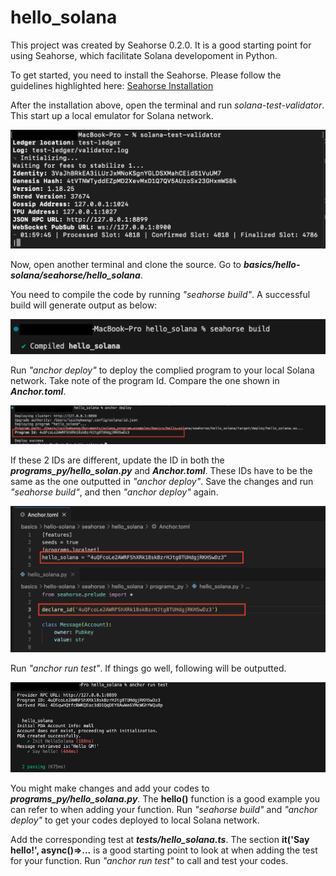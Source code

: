 # hello_solana

This project was created by Seahorse 0.2.0. It is a good starting point for using Seahorse, which facilitate Solana developoment in Python.

To get started, you need to install the Seahorse. Please follow the guidelines highlighted here:
[Seahorse Installation](https://www.seahorse.dev/introduction/installation)

After the installation above, open the terminal and run *solana-test-validator*. This start up a local emulator for Solana network.

<img src="img/solana_test_validator.png" alt="Seahourse Build">

Now, open another terminal and clone the source. Go to ***basics/hello-solana/seahorse/hello_solana***.

You need to compile the code by running *"seahorse build"*. A successful build will generate output as below:

<img src="img/seahorse_build.png" alt="Seahourse Build">

Run *"anchor deploy"* to deploy the complied program to your local Solana network. 
Take note of the program Id. Compare the one shown in ***Anchor.toml***.

<img src="img/anchor_deploy.png" alt="Anchor Deploy">

If these 2 IDs are different, update the ID in both the ***programs_py/hello_solan.py*** and ***Anchor.toml***. These IDs have to be the same as the one outputted in *"anchor deploy"*. Save the changes and run *"seahorse build"*, and then *"anchor deploy"* again.

<img src="img/program_id.png" alt="program id">

Run *"anchor run test"*. If things go well, following will be outputted. 

<img src="img/anchor_run_test.png" alt="program id">

You might make changes and add your codes to ***programs_py/hello_solana.py***. The **hello()** function is a good example you can refer to when adding your function. Run *"seahorse build"* and *"anchor deploy"* to get your codes deployed to local Solana network.

Add the corresponding test at ***tests/hello_solana.ts***. The section **it('Say hello!', async()=>...** is a good starting point to look at when adding the test for your function. Run *"anchor run test"* to call and test your codes.
